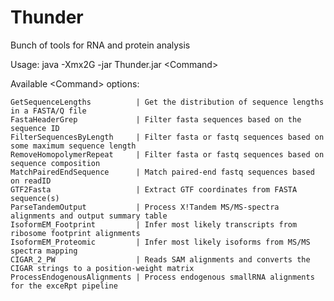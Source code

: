 # Thunder
Bunch of tools for RNA and protein analysis

Usage:	 java -Xmx2G -jar Thunder.jar \<Command\>

Available \<Command\> options: 

	GetSequenceLengths			| Get the distribution of sequence lengths in a FASTA/Q file
	FastaHeaderGrep				| Filter fasta sequences based on the sequence ID
	FilterSequencesByLength		| Filter fasta or fastq sequences based on some maximum sequence length
	RemoveHomopolymerRepeat		| Filter fasta or fastq sequences based on sequence composition
	MatchPairedEndSequence		| Match paired-end fastq sequences based on readID
	GTF2Fasta					| Extract GTF coordinates from FASTA sequence(s)
	ParseTandemOutput			| Process X!Tandem MS/MS-spectra alignments and output summary table
	IsoformEM_Footprint			| Infer most likely transcripts from ribosome footprint alignments
	IsoformEM_Proteomic			| Infer most likely isoforms from MS/MS spectra mapping
	CIGAR_2_PW					| Reads SAM alignments and converts the CIGAR strings to a position-weight matrix
	ProcessEndogenousAlignments	| Process endogenous smallRNA alignments for the exceRpt pipeline
